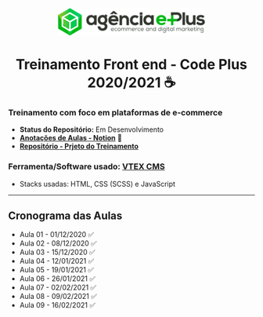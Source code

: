 <div align='center'>
  <img
    src="./assets/agencia-eplus-n-logo.png"
    alt="code_plus"
    width="300px"
  />
</div>

<h1 align="center">
    Treinamento Front end - Code Plus 2020/2021 ☕
</h1>

### Treinamento com foco em plataformas de e-commerce 

- **Status do Repositório:** Em Desenvolvimento
- **[Anotações de Aulas - Notion](https://www.notion.so/lucas0019/Notas-de-Aulas-ba8d1147876342ecbb4c122785df88fe)** 📕
- **[Repositório - Prjeto do Treinamento](https://github.com/Lucas0019/codeplus-base)**


### Ferramenta/Software usado: [VTEX CMS](https://help.vtex.com/pt/tutorial/o-que-e-o-cms--EmO8u2WBj2W4MUQCS8262)
- Stacks usadas: HTML, CSS (SCSS) e JavaScript

---

## Cronograma das Aulas

- Aula 01 - 01/12/2020 ✅
- Aula 02 - 08/12/2020 ✅
- Aula 03 - 15/12/2020 ✅
- Aula 04 - 12/01/2021 ✅
- Aula 05 - 19/01/2021 ✅
- Aula 06 - 26/01/2021 ✅
- Aula 07 - 02/02/2021 ✅
- Aula 08 - 09/02/2021 ✅
- Aula 09 - 16/02/2021 ✅
